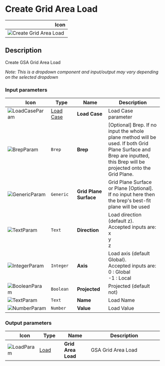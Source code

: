 # Create Grid Area Load
<!--- This file has been auto-generated, do not change it manually! Edit the generator here: https://github.com/arup-group/GSA-Grasshopper/tree/main/DocsGeneration --->

|<img width="150"/> Icon |
| ----------- |
|![Create Grid Area Load](./images/CreateGridAreaLoad.png) |

## Description

Create GSA Grid Area Load

_Note: This is a dropdown component and input/output may vary depending on the selected dropdown_

### Input parameters

|<img width="20"/> Icon |<img width="200"/> Type |<img width="200"/> Name |<img width="1000"/> Description |
| ----------- | ----------- | ----------- | ----------- |
|![LoadCaseParam](./images/LoadCaseParam.png) |[Load Case](gsagh-load-case-parameter.md) |**Load Case** |Load Case parameter |
|![BrepParam](./images/BrepParam.png) |`Brep` |**Brep** |[Optional] Brep. If no input the whole plane method will be used. If both Grid Plane Surface and Brep are inputted, this Brep will be projected onto the Grid Plane. |
|![GenericParam](./images/GenericParam.png) |`Generic` |**Grid Plane Surface** |Grid Plane Surface or Plane [Optional]. If no input here then the brep's best-fit plane will be used |
|![TextParam](./images/TextParam.png) |`Text` |**Direction** |Load direction (default z).<br />Accepted inputs are:<br />x<br />y<br />z |
|![IntegerParam](./images/IntegerParam.png) |`Integer` |**Axis** |Load axis (default Global). <br />Accepted inputs are:<br />0 : Global<br />-1 : Local |
|![BooleanParam](./images/BooleanParam.png) |`Boolean` |**Projected** |Projected (default not) |
|![TextParam](./images/TextParam.png) |`Text` |**Name** |Load Name |
|![NumberParam](./images/NumberParam.png) |`Number` |**Value** |Load Value |

### Output parameters

|<img width="20"/> Icon |<img width="200"/> Type |<img width="200"/> Name |<img width="1000"/> Description |
| ----------- | ----------- | ----------- | ----------- |
|![LoadParam](./images/LoadParam.png) |[Load](gsagh-load-parameter.md) |**Grid Area Load** |GSA Grid Area Load |


